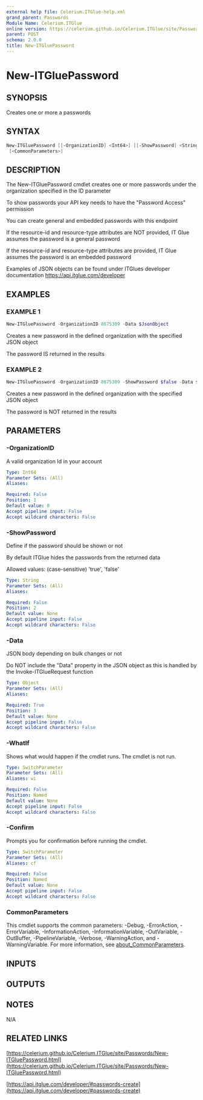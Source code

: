 ```yaml
---
external help file: Celerium.ITGlue-help.xml
grand_parent: Passwords
Module Name: Celerium.ITGlue
online version: https://celerium.github.io/Celerium.ITGlue/site/Passwords/New-ITGluePassword.html
parent: POST
schema: 2.0.0
title: New-ITGluePassword
---
```


# New-ITGluePassword

## SYNOPSIS
Creates one or more a passwords

## SYNTAX

```powershell
New-ITGluePassword [[-OrganizationID] <Int64>] [[-ShowPassword] <String>] [-Data] <Object> [-WhatIf] [-Confirm]
 [<CommonParameters>]
```

## DESCRIPTION
The New-ITGluePassword cmdlet creates one or more passwords
under the organization specified in the ID parameter

To show passwords your API key needs to have the "Password Access" permission

You can create general and embedded passwords with this endpoint

If the resource-id and resource-type attributes are NOT provided, IT Glue assumes
the password is a general password

If the resource-id and resource-type attributes are provided, IT Glue assumes
the password is an embedded password

Examples of JSON objects can be found under ITGlues developer documentation
    https://api.itglue.com/developer

## EXAMPLES

### EXAMPLE 1
```powershell
New-ITGluePassword -OrganizationID 8675309 -Data $JsonObject
```

Creates a new password in the defined organization with the specified JSON object

The password IS returned in the results

### EXAMPLE 2
```powershell
New-ITGluePassword -OrganizationID 8675309 -ShowPassword $false -Data $JsonObject
```

Creates a new password in the defined organization with the specified JSON object

The password is NOT returned in the results

## PARAMETERS

### -OrganizationID
A valid organization Id in your account

```yaml
Type: Int64
Parameter Sets: (All)
Aliases:

Required: False
Position: 1
Default value: 0
Accept pipeline input: False
Accept wildcard characters: False
```

### -ShowPassword
Define if the password should be shown or not

By default ITGlue hides the passwords from the returned data

Allowed values: (case-sensitive)
'true', 'false'

```yaml
Type: String
Parameter Sets: (All)
Aliases:

Required: False
Position: 2
Default value: None
Accept pipeline input: False
Accept wildcard characters: False
```

### -Data
JSON body depending on bulk changes or not

Do NOT include the "Data" property in the JSON object as this is handled
by the Invoke-ITGlueRequest function

```yaml
Type: Object
Parameter Sets: (All)
Aliases:

Required: True
Position: 3
Default value: None
Accept pipeline input: False
Accept wildcard characters: False
```

### -WhatIf
Shows what would happen if the cmdlet runs.
The cmdlet is not run.

```yaml
Type: SwitchParameter
Parameter Sets: (All)
Aliases: wi

Required: False
Position: Named
Default value: None
Accept pipeline input: False
Accept wildcard characters: False
```

### -Confirm
Prompts you for confirmation before running the cmdlet.

```yaml
Type: SwitchParameter
Parameter Sets: (All)
Aliases: cf

Required: False
Position: Named
Default value: None
Accept pipeline input: False
Accept wildcard characters: False
```

### CommonParameters
This cmdlet supports the common parameters: -Debug, -ErrorAction, -ErrorVariable, -InformationAction, -InformationVariable, -OutVariable, -OutBuffer, -PipelineVariable, -Verbose, -WarningAction, and -WarningVariable. For more information, see [about_CommonParameters](http://go.microsoft.com/fwlink/?LinkID=113216).

## INPUTS

## OUTPUTS

## NOTES
N/A

## RELATED LINKS

[https://celerium.github.io/Celerium.ITGlue/site/Passwords/New-ITGluePassword.html](https://celerium.github.io/Celerium.ITGlue/site/Passwords/New-ITGluePassword.html)

[https://api.itglue.com/developer/#passwords-create](https://api.itglue.com/developer/#passwords-create)

